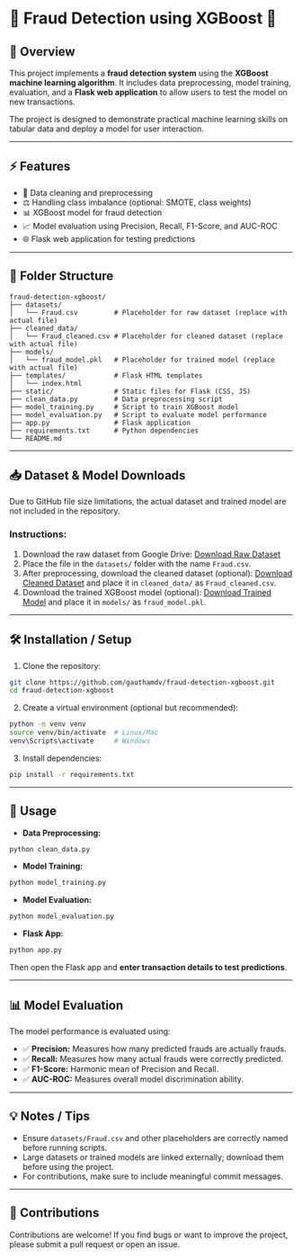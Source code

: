 # 🚨 Fraud Detection using XGBoost 🚨

## 🌟 Overview

This project implements a **fraud detection system** using the **XGBoost machine learning algorithm**. It includes data preprocessing, model training, evaluation, and a **Flask web application** to allow users to test the model on new transactions.

The project is designed to demonstrate practical machine learning skills on tabular data and deploy a model for user interaction.

---

## ⚡ Features

* 🧹 Data cleaning and preprocessing
* ⚖️ Handling class imbalance (optional: SMOTE, class weights)
* 📊 XGBoost model for fraud detection
* 📈 Model evaluation using Precision, Recall, F1-Score, and AUC-ROC
* 🌐 Flask web application for testing predictions

---

## 📁 Folder Structure

```
fraud-detection-xgboost/
├── datasets/
│   └── Fraud.csv         # Placeholder for raw dataset (replace with actual file)
├── cleaned_data/
│   └── Fraud_cleaned.csv # Placeholder for cleaned dataset (replace with actual file)
├── models/
│   └── fraud_model.pkl   # Placeholder for trained model (replace with actual file)
├── templates/            # Flask HTML templates
│   └── index.html
├── static/               # Static files for Flask (CSS, JS)
├── clean_data.py         # Data preprocessing script
├── model_training.py     # Script to train XGBoost model
├── model_evaluation.py   # Script to evaluate model performance
├── app.py                # Flask application
├── requirements.txt      # Python dependencies
└── README.md
```

---

## 📥 Dataset & Model Downloads

Due to GitHub file size limitations, the actual dataset and trained model are not included in the repository.

### Instructions:

1. Download the raw dataset from Google Drive: [Download Raw Dataset](YOUR_RAW_DATASET_LINK)
2. Place the file in the `datasets/` folder with the name `Fraud.csv`.
3. After preprocessing, download the cleaned dataset (optional): [Download Cleaned Dataset](YOUR_CLEANED_DATASET_LINK) and place it in `cleaned_data/` as `Fraud_cleaned.csv`.
4. Download the trained XGBoost model (optional): [Download Trained Model](YOUR_MODEL_LINK) and place it in `models/` as `fraud_model.pkl`.

---

## 🛠 Installation / Setup

1. Clone the repository:

```bash
git clone https://github.com/gauthamdv/fraud-detection-xgboost.git
cd fraud-detection-xgboost
```

2. Create a virtual environment (optional but recommended):

```bash
python -m venv venv
source venv/bin/activate  # Linux/Mac
venv\Scripts\activate     # Windows
```

3. Install dependencies:

```bash
pip install -r requirements.txt
```

---

## 🚀 Usage

* **Data Preprocessing:**

```bash
python clean_data.py
```

* **Model Training:**

```bash
python model_training.py
```

* **Model Evaluation:**

```bash
python model_evaluation.py
```

* **Flask App:**

```bash
python app.py
```

Then open the Flask app and **enter transaction details to test predictions**.

---

## 📊 Model Evaluation

The model performance is evaluated using:

* ✅ **Precision:** Measures how many predicted frauds are actually frauds.
* ✅ **Recall:** Measures how many actual frauds were correctly predicted.
* ✅ **F1-Score:** Harmonic mean of Precision and Recall.
* ✅ **AUC-ROC:** Measures overall model discrimination ability.

---

## 💡 Notes / Tips

* Ensure `datasets/Fraud.csv` and other placeholders are correctly named before running scripts.
* Large datasets or trained models are linked externally; download them before using the project.
* For contributions, make sure to include meaningful commit messages.

---

## 🤝 Contributions

Contributions are welcome! If you find bugs or want to improve the project, please submit a pull request or open an issue.
